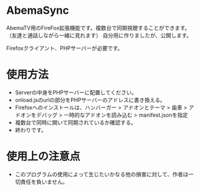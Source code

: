 # AbemaSync
AbemaTV用のFireFox拡張機能です。複数台で同期視聴することができます。（友達と通話しながら一緒に見れます）
自分用に作りましたが、公開します。

Firefoxクライアント、PHPサーバーが必要です。

# 使用方法
- Serverの中身をPHPサーバーに配置してください。
- onload.jsのurlの部分をPHPサーバーのアドレスに書き換える。
- Firefoxへのインストールは、ハンバーガー > アドオンとテーマ > 歯車 > アドオンをデバッグ > 一時的なアドオンを読み込む > manifest.jsonを指定
- 複数台で同時に開いて同期されているか確認する。
- 終わりです。

# 使用上の注意点
- このプログラムの使用によって生じたいかなる他の損害に対して、作者は一切責任を負いません。
